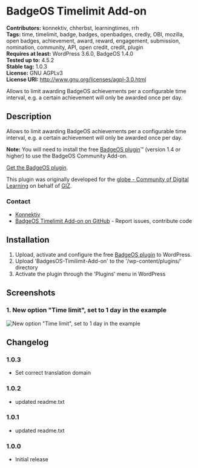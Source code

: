 
# BadgeOS Timelimit Add-on 
**Contributors:** konnektiv, chherbst, learningtimes, rrh  
**Tags:** time, timelimit, badge, badges, openbadges, credly, OBI, mozilla, open badges, achievement, award, reward, engagement, submission, nomination, community, API, open credit, credit, plugin  
**Requires at least:** WordPress 3.6.0, BadgeOS 1.4.0  
**Tested up to:** 4.5.2  
**Stable tag:** 1.0.3  
**License:** GNU AGPLv3  
**License URI:** http://www.gnu.org/licenses/agpl-3.0.html  

Allows to limit awarding BadgeOS achievements per a configurable time interval, e.g. a certain achievement will only be awarded once per day.


## Description 

Allows to limit awarding BadgeOS achievements per a configurable time interval, e.g. a certain achievement will only be awarded once per day.

**Note:** You will need to install the free [BadgeOS plugin](http://wordpress.org/extend/plugins/badgeos/ "BadgeOS")&trade; (version 1.4 or higher) to use the BadgeOS Community Add-on.

[Get the BadgeOS plugin](http://wordpress.org/extend/plugins/badgeos/ "BadgeOS").

This plugin was originally developed for the [globe - Community of Digital Learning](https://quality4digitallearning.org/) on behalf of [GIZ](https://www.giz.de/).


### Contact 

* [Konnektiv](http://konnektiv.de/)
* [BadgeOS Timelimit Add-on on GitHub](https://github.com/konnektiv/BadgeOS-Timelimit-Add-on) - Report issues, contribute code



## Installation 

1. Upload, activate and configure the free [BadgeOS plugin](http://wordpress.org/extend/plugins/badgeos/ "BadgeOS") to WordPress.
1. Upload 'BadgesOS-Timilimit-Add-on' to the '/wp-content/plugins/' directory
1. Activate the plugin through the 'Plugins' menu in WordPress


## Screenshots 

### 1. New option "Time limit", set to 1 day in the example

![New option "Time limit", set to 1 day in the example](https://ps.w.org/timelimit-add-on-for-badgeos/assets/screenshot-1.png)



## Changelog 


### 1.0.3 
* Set correct translation domain


### 1.0.2 
* updated readme.txt


### 1.0.1 
* updated readme.txt


### 1.0.0 
* Initial release
